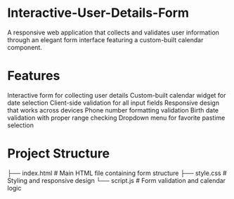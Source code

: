 # Interactive-User-Details-Form
A responsive web application that collects and validates user information through an elegant form interface featuring a custom-built calendar component.

# Features
Interactive form for collecting user details
Custom-built calendar widget for date selection
Client-side validation for all input fields
Responsive design that works across devices
Phone number formatting validation
Birth date validation with proper range checking
Dropdown menu for favorite pastime selection

# Project Structure
├── index.html          # Main HTML file containing form structure
├── style.css          # Styling and responsive design
└── script.js          # Form validation and calendar logic


